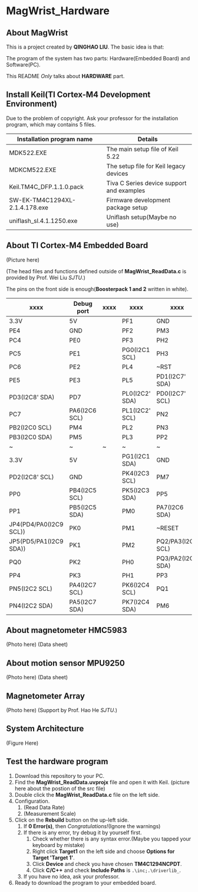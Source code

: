 # MagWrist_Hardware

## About MagWrist
This is a project created by **QINGHAO LIU**.
The basic idea is that:

The program of the system has two parts: Hardware(Embedded Board) and Software(PC).

This README _Only_ talks about **HARDWARE** part.

## Install Keil(TI Cortex-M4 Development Environment)

Due to the problem of copyright. Ask your professor for the installation program, which may contains 5 files.

Installation program name | Details
------------------------- | -------
MDK522.EXE | The main setup file of Keil 5.22
MDKCM522.EXE | The setup file for Keil legacy devices
Keil.TM4C_DFP.1.1.0.pack | Tiva C Series device support and examples
SW-EK-TM4C1294XL-2.1.4.178.exe | Firmware development package setup
uniflash_sl.4.1.1250.exe | Uniflash setup(Maybe no use)

## About TI Cortex-M4 Embedded Board

(Picture here)

(The head files and functions defined outside of **MagWrist_ReadData.c** is provided by Prof. Wei Liu _SJTU_.)

The pins on the front side is enough(**Boosterpack 1 and 2** written in white).

xxxx | Debug port | xxxx | xxxx | xxxx    
---- | ---------- | ---- | ---- | ----
3.3V | 5V |  | PF1 | GND
PE4 | GND |  | PF2 | PM3
PC4 | PE0 |  | PF3 | PH2
PC5 | PE1 |  | PG0(I2C1 SCL) | PH3
PC6 | PE2 |  | PL4 | ~RST 
PE5 | PE3 |  | PL5 | PD1(I2C7' SDA)
PD3(I2C8' SDA) | PD7 |  | PL0(I2C2' SDA) | PD0(I2C7' SCL)
PC7 | PA6(I2C6 SCL) |  | PL1(I2C2' SCL) | PN2
PB2(I2C0 SCL) | PM4 |  | PL2 | PN3
PB3(I2C0 SDA) | PM5 |  | PL3 | PP2
 ~ | ~ | ~ | ~ | ~
3.3V | 5V |  | PG1(I2C1 SDA) | GND
PD2(I2C8' SCL) | GND |  | PK4(I2C3 SCL) | PM7
PP0 | PB4(I2C5 SCL) |  | PK5(I2C3 SDA) | PP5
PP1 | PB5(I2C5 SDA) |  | PM0 | PA7(I2C6 SDA)
JP4(PD4/PA0(I2C9 SCL)) | PK0 |  | PM1 | ~RESET
JP5(PD5/PA1(I2C9 SDA)) | PK1 |  | PM2 | PQ2/PA3(I2C8 SCL)
PQ0 | PK2 |  | PH0 | PQ3/PA2(I2C8 SDA)
PP4 | PK3 |  | PH1 | PP3
PN5(I2C2 SCL) | PA4(I2C7 SCL) |  | PK6(I2C4 SCL) | PQ1
PN4(I2C2 SDA) | PA5(I2C7 SDA) |  | PK7(I2C4 SDA) | PM6

## About magnetometer HMC5983

(Photo here)
(Data sheet)


## About motion sensor  MPU9250

(Photo here)
(Data sheet)

## Magnetometer Array

(Photo here)
(Support by Prof. Hao He _SJTU_.)

## System Architecture

(Figure Here)

## Test the hardware program

1. Download this repository to your PC.
2. Find the **MagWrist_ReadData.uvprojx** file and open it with Keil.
(picture here about the postion of the src file)
3. Double click the **MagWrist_ReadData.c** file on the left side.
4. Configuration.
   1. (Read Data Rate)
   2. (Measurement Scale)
5. Click on the **Rebuild** button on the up-left side.
   1. If **0 Error(s)**, then _Congratulations!_(Ignore the warnings)
   2. If there is any error, try debug it by yourself first.
      1. Check whether there is any syntax error.(Maybe you tapped your keyboard by mistake)
      2. Right click **Target1** on the left side and choose **Options for Target 'Target 1'**.
      3. Click **Device** and check you have chosen **TM4C1294NCPDT**.
      4. Click **C/C++** and check **Include Paths**  is `.\inc;.\driverlib_`.
   3. If you have no idea, ask your professor.
6. Ready to download the program to your embedded board.
      

